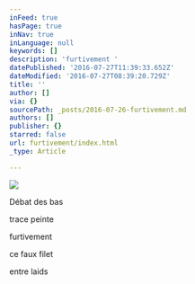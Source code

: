 ```yaml
---
inFeed: true
hasPage: true
inNav: true
inLanguage: null
keywords: []
description: 'furtivement '
datePublished: '2016-07-27T11:39:33.652Z'
dateModified: '2016-07-27T08:39:20.729Z'
title: ''
author: []
via: {}
sourcePath: _posts/2016-07-26-furtivement.md
authors: []
publisher: {}
starred: false
url: furtivement/index.html
_type: Article

---
```

![](https://the-grid-user-content.s3-us-west-2.amazonaws.com/89de2abd-2b73-46cc-943a-c3e43965d221.jpg)

Débat des bas

trace peinte

furtivement 

ce faux filet

entre laids